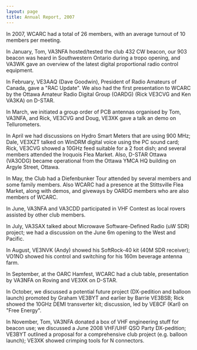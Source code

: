 ```yaml
---
layout: page
title: Annual Report, 2007
---
```


In 2007, WCARC had a total of 26 members, with an average turnout of 10 members per meeting.

In January, Tom, VA3NFA hosted/tested the club 432 CW beacon, our 903 beacon was heard in Southwestern Ontario during a tropo opening, and VA3WK gave an overview of the latest digital proportional radio control equipment.

In February, VE3AAQ (Dave Goodwin), President of Radio Amateurs of Canada, gave a "RAC Update". We also had the first presentation to WCARC by the Ottawa Amateur Radio Digital Group (OARDG) (Rick VE3CVG and Ken VA3KA) on D-STAR.

In March, we initiated a group order of PCB antennas organised by Tom, VA3NFA, and Rick, VE3CVG and Doug, VE3XK gave a talk an demo on Tellurometers.

In April we had discussions on Hydro Smart Meters that are using 900 MHz; Dale, VE3XZT talked on WinDRM digital voice using the PC sound card; Rick, VE3CVG showed a 10GHz feed suitable for a 2 foot dish; and several members attended the Iroquois Flea Market. Also, D-STAR Ottawa (VA3ODG) became operational from the Ottawa YMCA HQ building on Argyle Street, Ottawa.

In May, the Club had a Diefenbunker Tour attended by several members and some family members. Also WCARC had a presence at the Stittsville Flea Market, along with demos, and giveways by OARDG members who are also members of WCARC.

In June, VA3NFA and VA3CDD participated in VHF Contest as local rovers assisted by other club members.

In July, VA3SAX talked about Microwave Software-Defined Radio (uW SDR) project; we had a discussion on the June 6m opening to the West and Pacific.

In August, VE3NVK (Andy) showed his SoftRock-40 kit (40M SDR receiver); VO1NO showed his control and switching for his 160m beverage antenna farm.

In September, at the OARC Hamfest, WCARC had a club table, presentation by VA3NFA on Roving and VE3XK on D-STAR.

In October, we discussed a potential future project (DX-pedition and balloon launch) promoted by Graham VE3BYT and earlier by Barrie VE3BSB; Rick showed the 10GHz DEMI transverter kit; discussion, led by VE8CF (Karl) on "Free Energy".

In November, Tom, VA3NFA donated a box of VHF engineering stuff for beacon use; we discussed a June 2008 VHF/UHF QSO Party DX-pedition; VE3BYT outlined a proposal for a comprehensive club project (e.g. balloon launch); VE3XK showed crimping tools for N connectors.
